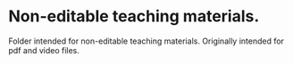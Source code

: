 # Non-editable teaching materials.

Folder intended for non-editable teaching materials. 
Originally intended for pdf and video files.
